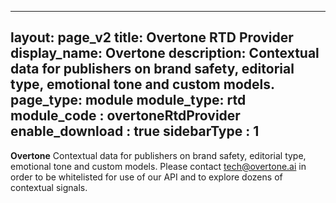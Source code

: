 ---
 layout: page_v2
 title: Overtone RTD Provider
 display_name: Overtone
 description: Contextual data for publishers on brand safety, editorial type, emotional tone and custom models.
 page_type: module
 module_type: rtd
 module_code : overtoneRtdProvider
 enable_download : true
 sidebarType : 1
 ---
**Overtone**
 Contextual data for publishers on brand safety, editorial type, emotional tone and custom models.
 Please contact tech@overtone.ai in order to be whitelisted for use of our API and to explore dozens of contextual signals.
